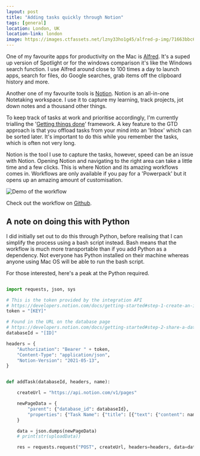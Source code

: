 ```yaml
---
layout: post
title: "Adding tasks quickly through Notion"
tags: [general]
location: London, UK
location-link: london
image: https://images.ctfassets.net/lzny33ho1g45/alfred-p-img/71663bbc6930f55fab6b7967399d53fb/file.png?w=1520&fm=jpg&q=30&fit=thumb&h=760
---
```


One of my favourite apps for productivity on the Mac is [Alfred](https://www.alfredapp.com/). It's a suped up version of Spotlight or for the windows comparison it's like the Windows search function. I use Alfred around close to 100 times a day to launch apps, search for files, do Google searches, grab items off the clipboard history and more.

<!--description-->

Another one of my favourite tools is [Notion](https://www.notion.so/). Notion is an all-in-one Notetaking workspace. I use it to capture my learning, track projects, jot down notes and a thousand other things.

To keep track of tasks at work and prioritise accordingly, I'm currently trialling the '[Getting things done](https://en.wikipedia.org/wiki/Getting_Things_Done)' framework. A key feature to the GTD approach is that you offload tasks from your mind into an 'Inbox' which can be sorted later. It's important to do this while you remember the tasks, which is often not very long.

Notion is the tool I use to capture the tasks, however, speed can be an issue with Notion. Opening Notion and navigating to the right area can take a little time and a few clicks. This is where Notion and its amazing workflows comes in. Workflows are only available if you pay for a 'Powerpack' but it opens up an amazing amount of customisation.

![Demo of the workflow]({{site.baseurl}}/assets/img/alfred-workflow-demo.gif)

Check out the workflow on [Github](https://github.com/rjjfox/notion-new-task-alfred).

## A note on doing this with Python

I did initially set out to do this through Python, before realising that I can simplify the process using a bash script instead. Bash means that the workflow is much more transportable than if you add Python as a dependency. Not everyone has Python installed on their machine whereas anyone using Mac OS will be able to run the bash script.

For those interested, here's a peak at the Python required.

```python

import requests, json, sys

# This is the token provided by the integration API
# https://developers.notion.com/docs/getting-started#step-1-create-an-integration
token = "[KEY]"

# Found in the URL on the database page
# https://developers.notion.com/docs/getting-started#step-2-share-a-database-with-your-integration
databaseId = "[ID]"

headers = {
    "Authorization": "Bearer " + token,
    "Content-Type": "application/json",
    "Notion-Version": "2021-05-13",
}


def addTask(databaseId, headers, name):

    createUrl = "https://api.notion.com/v1/pages"

    newPageData = {
        "parent": {"database_id": databaseId},
        "properties": {"Task Name": {"title": [{"text": {"content": name}}]}},
    }

    data = json.dumps(newPageData)
    # print(str(uploadData))

    res = requests.request("POST", createUrl, headers=headers, data=data)


```
